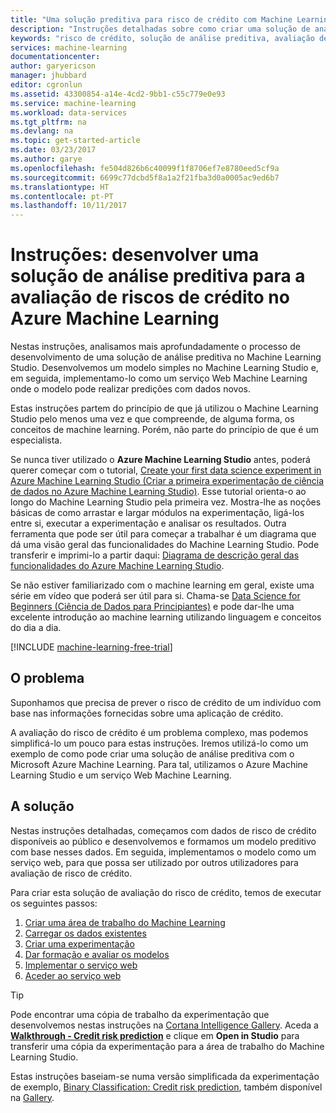 ```yaml
---
title: "Uma solução preditiva para risco de crédito com Machine Learning | Microsoft Docs"
description: "Instruções detalhadas sobre como criar uma solução de análise preditiva para a avaliação de riscos de crédito no Azure Machine Learning Studio."
keywords: "risco de crédito, solução de análise preditiva, avaliação de riscos"
services: machine-learning
documentationcenter: 
author: garyericson
manager: jhubbard
editor: cgronlun
ms.assetid: 43300854-a14e-4cd2-9bb1-c55c779e0e93
ms.service: machine-learning
ms.workload: data-services
ms.tgt_pltfrm: na
ms.devlang: na
ms.topic: get-started-article
ms.date: 03/23/2017
ms.author: garye
ms.openlocfilehash: fe504d826b6c40099f1f8706ef7e8780eed5cf9a
ms.sourcegitcommit: 6699c77dcbd5f8a1a2f21fba3d0a0005ac9ed6b7
ms.translationtype: HT
ms.contentlocale: pt-PT
ms.lasthandoff: 10/11/2017
---
```

# <a name="walkthrough-develop-a-predictive-analytics-solution-for-credit-risk-assessment-in-azure-machine-learning"></a>Instruções: desenvolver uma solução de análise preditiva para a avaliação de riscos de crédito no Azure Machine Learning

Nestas instruções, analisamos mais aprofundadamente o processo de desenvolvimento de uma solução de análise preditiva no Machine Learning Studio. Desenvolvemos um modelo simples no Machine Learning Studio e, em seguida, implementamo-lo como um serviço Web Machine Learning onde o modelo pode realizar predições com dados novos. 

Estas instruções partem do princípio de que já utilizou o Machine Learning Studio pelo menos uma vez e que compreende, de alguma forma, os conceitos de machine learning. Porém, não parte do princípio de que é um especialista.

Se nunca tiver utilizado o **Azure Machine Learning Studio** antes, poderá querer começar com o tutorial, [Create your first data science experiment in Azure Machine Learning Studio (Criar a primeira experimentação de ciência de dados no Azure Machine Learning Studio)](create-experiment.md). Esse tutorial orienta-o ao longo do Machine Learning Studio pela primeira vez. Mostra-lhe as noções básicas de como arrastar e largar módulos na experimentação, ligá-los entre si, executar a experimentação e analisar os resultados. Outra ferramenta que pode ser útil para começar a trabalhar é um diagrama que dá uma visão geral das funcionalidades do Machine Learning Studio. Pode transferir e imprimi-lo a partir daqui: [Diagrama de descrição geral das funcionalidades do Azure Machine Learning Studio](studio-overview-diagram.md).
 
Se não estiver familiarizado com o machine learning em geral, existe uma série em vídeo que poderá ser útil para si. Chama-se [Data Science for Beginners (Ciência de Dados para Principiantes)](data-science-for-beginners-the-5-questions-data-science-answers.md) e pode dar-lhe uma excelente introdução ao machine learning utilizando linguagem e conceitos do dia a dia.


[!INCLUDE [machine-learning-free-trial](../../../includes/machine-learning-free-trial.md)]
 

## <a name="the-problem"></a>O problema

Suponhamos que precisa de prever o risco de crédito de um indivíduo com base nas informações fornecidas sobre uma aplicação de crédito.  

A avaliação do risco de crédito é um problema complexo, mas podemos simplificá-lo um pouco para estas instruções. Iremos utilizá-lo como um exemplo de como pode criar uma solução de análise preditiva com o Microsoft Azure Machine Learning. Para tal, utilizamos o Azure Machine Learning Studio e um serviço Web Machine Learning.  

## <a name="the-solution"></a>A solução

Nestas instruções detalhadas, começamos com dados de risco de crédito disponíveis ao público e desenvolvemos e formamos um modelo preditivo com base nesses dados. Em seguida, implementamos o modelo como um serviço web, para que possa ser utilizado por outros utilizadores para avaliação de risco de crédito.

Para criar esta solução de avaliação do risco de crédito, temos de executar os seguintes passos:  

1. [Criar uma área de trabalho do Machine Learning](walkthrough-1-create-ml-workspace.md)
2. [Carregar os dados existentes](walkthrough-2-upload-data.md)
3. [Criar uma experimentação](walkthrough-3-create-new-experiment.md)
4. [Dar formação e avaliar os modelos](walkthrough-4-train-and-evaluate-models.md)
5. [Implementar o serviço web](walkthrough-5-publish-web-service.md)
6. [Aceder ao serviço web](walkthrough-6-access-web-service.md)

> [!TIP] 
> Pode encontrar uma cópia de trabalho da experimentação que desenvolvemos nestas instruções na [Cortana Intelligence Gallery](https://gallery.cortanaintelligence.com). Aceda a **[Walkthrough - Credit risk prediction](https://gallery.cortanaintelligence.com/Experiment/Walkthrough-Credit-risk-prediction-1)** e clique em **Open in Studio** para transferir uma cópia da experimentação para a área de trabalho do Machine Learning Studio.
> 
> Estas instruções baseiam-se numa versão simplificada da experimentação de exemplo, [Binary Classification: Credit risk prediction](http://go.microsoft.com/fwlink/?LinkID=525270), também disponível na [Gallery](http://gallery.cortanaintelligence.com/).

